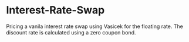 # Interest-Rate-Swap
Pricing a vanila interest rate swap using Vasicek for the floating rate. The discount rate is calculated using a zero coupon bond. 
